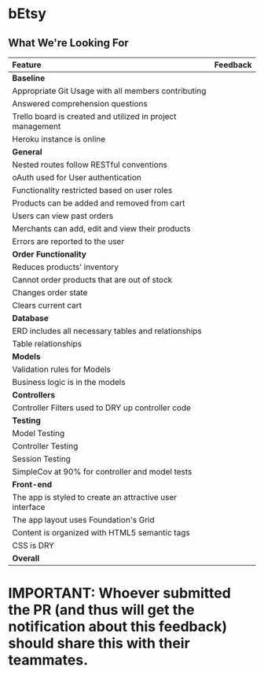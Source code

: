 # bEtsy
## What We're Looking For

| Feature | Feedback    |
| :------------- | :------------- |
|  **Baseline** |   |
| Appropriate Git Usage with all members contributing	|   	|
| Answered comprehension questions	|   	|
| Trello board is created and utilized in project management |   |
| Heroku instance is online |   |
|  **General** |   |
| Nested routes follow RESTful conventions |   |
| oAuth used for User authentication  |   |
| Functionality restricted based on user roles  |   |
| Products can be added and removed from cart |   |
| Users can view past orders |   |
| Merchants can add, edit and view their products |   |
| Errors are reported to the user  |   |
| **Order Functionality** |   |
| Reduces products' inventory  |   |
| Cannot order products that are out of stock  |   |
| Changes order state  |   |
| Clears current cart  |   |
| **Database** |   |
| ERD includes all necessary tables and relationships  |   |
| Table relationships  |   |
| **Models** |   |
| Validation rules for Models |   |
| Business logic is in the models |   |
| **Controllers** |   |
| Controller Filters used to DRY up controller code |   |
| **Testing** |   |
| Model Testing |  |
| Controller Testing |  |
| Session Testing |  |
| SimpleCov at 90% for controller and model tests |  |
|  **Front-end** |   |
| The app is styled to create an attractive user interface |  |
| The app layout uses Foundation's Grid |  |
| Content is organized with HTML5 semantic tags |  |
| CSS is DRY |  |
|  **Overall** |   |

# IMPORTANT: Whoever submitted the PR (and thus will get the notification about this feedback) should share this with their teammates.
